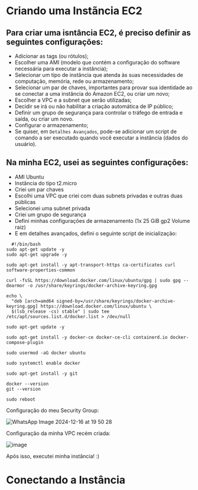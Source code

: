 # Criando uma Instãncia EC2
## Para criar uma isntância EC2, é preciso definir as seguintes configurações:
- Adicionar as tags (ou rótulos);
- Escolher uma AMI (modelo que contém a configuração do software necessária para executar a instância);
- Selecionar um tipo de instância que atenda às suas necessidades de computação, memória, rede ou armazenamento;
- Selecionar um par de chaves, importantes para provar sua identidade ao se conectar a uma instância do Amazon EC2, ou criar um novo;
- Escolher a VPC e a subnet que serão utilizadas;
- Decidir se irá ou não habilitar a criação automática de IP público;
- Definir um grupo de segurança para controlar o tráfego de entrada e saída, ou criar um novo.
- Configurar o armazenamento;
- Se quiser, em ``Detalhes Avançados``, pode-se adicionar um script de comando a ser executado quando você executar a instância (dados do usuário).

## Na minha EC2, usei as seguintes configurações:
- AMI Ubuntu
- Instância do tipo t2.micro
- Criei um par chaves
- Escolhi uma VPC que criei com duas subnets privadas e outras duas públicas
- Selecionei uma subnet privada
- Criei um grupo de segurança
- Defini minhas configurações de armazenamento (1x 25 GiB gp2 Volume raiz)
- E em detalhes avançados, defini o seguinte script de inicialização:
````
  #!/bin/bash
sudo apt-get update -y
sudo apt-get upgrade -y

sudo apt-get install -y apt-transport-https ca-certificates curl software-properties-common

curl -fsSL https://download.docker.com/linux/ubuntu/gpg | sudo gpg --dearmor -o /usr/share/keyrings/docker-archive-keyring.gpg

echo \
  "deb [arch=amd64 signed-by=/usr/share/keyrings/docker-archive-keyring.gpg] https://download.docker.com/linux/ubuntu \
  $(lsb_release -cs) stable" | sudo tee /etc/apt/sources.list.d/docker.list > /dev/null

sudo apt-get update -y

sudo apt-get install -y docker-ce docker-ce-cli containerd.io docker-compose-plugin

sudo usermod -aG docker ubuntu

sudo systemctl enable docker

sudo apt-get install -y git

docker --version
git --version

sudo reboot
````
Configuração do meu Security Group:

![WhatsApp Image 2024-12-16 at 19 50 28](https://github.com/user-attachments/assets/d67b30b3-267a-4325-a8f3-309ca2a4634b)

Configuração da minha VPC recém criada:

![image](https://github.com/user-attachments/assets/e6030d29-f670-4a34-8ec6-42da6faf2357)

Após isso, executei minha instância!   :)

# Conectando a Instância
